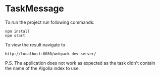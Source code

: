 # TaskMessage

To run the project run following commands:

```
npm install
npm start
```

To view the result navigate to
```
http://localhost:8080/webpack-dev-server/
```
P.S. The application does not work as expected as the task didn't contain the name of the Algolia index to use.
